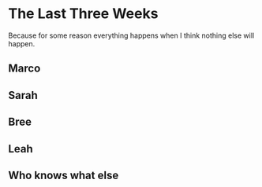 # The Last Three Weeks

Because for some reason everything happens when I think nothing else will
happen.

## Marco

## Sarah

## Bree

## Leah

## Who knows what else

